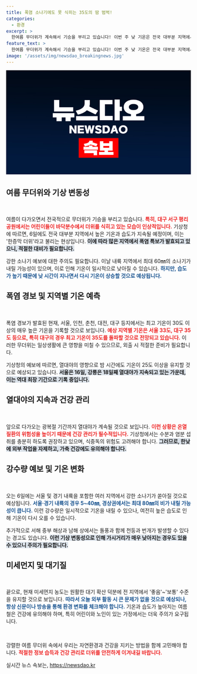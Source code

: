 ```yaml
---
title: 폭염 소나기에도 못 식히는 35도의 땀 범벅!
categories:
  - 환경
excerpt: >
  한여름 무더위가 계속해서 기승을 부리고 있습니다! 이번 주 낮 기온은 전국 대부분 지역에서 30도 이상을 기록하며 열대야가 지속될 예정입니다. 폭염에 대한 주의가 필요한 시점, 그래서 더 아슬아슬한 여름의 날씨를 체크해보세요!
feature_text: >
  한여름 무더위가 계속해서 기승을 부리고 있습니다! 이번 주 낮 기온은 전국 대부분 지역에서 30도 이상을 기록하며 열대야가 지속될 예정입니다. 폭염에 대한 주의가 필요한 시점, 그래서 더 아슬아슬한 여름의 날씨를 체크해보세요!
image: '/assets/img/newsdao_breakingnews.jpg'
---
```


<p><img src="/assets/img/newsdao_breakingnews.jpg" alt="firstkoreanews 속보" /></p>

<h2 data-ke-size="size26">여름 무더위와 기상 변동성</h2>

<p data-ke-size="size16">&nbsp;</p>

<p>여름이 다가오면서 전국적으로 무더위가 기승을 부리고 있습니다. <b><span style="color: #ee2323;">특히, 대구 서구 평리공원에서는 어린이들이 바닥분수에서 더위를 식히고 있는 모습이 인상적입니다.</span></b> 기상청에 따르면, 6일에도 전국 대부분 지역에서 높은 기온과 습도가 지속될 예정이며, 이는 '한증막 더위'라고 불리는 현상입니다. <b><span style="background-color: #21538527;">이에 따라 많은 지역에서 폭염 특보가 발효되고 있으니, 적절한 대비가 필요합니다.</span></b></p>

<p>강한 소나기 예보에 대한 주의도 필요합니다. 이날 내륙 지역에서 최대 60㎜의 소나기가 내릴 가능성이 있으며, 이로 인해 기온이 일시적으로 낮아질 수 있습니다. <b><span style="color: #1a5490;">하지만, 습도가 높기 때문에 낮 시간이 지나면서 다시 기온이 상승할 것으로 예상됩니다.</span></b> </p>

<h2 data-ke-size="size26">폭염 경보 및 지역별 기온 예측</h2>

<p data-ke-size="size16">&nbsp;</p>

<p>폭염 경보가 발효된 현재, 서울, 인천, 춘천, 대전, 대구 등지에서는 최고 기온이 30도 이상의 매우 높은 기온을 기록할 것으로 보입니다. <b><span style="color: #ee2323;">예상 지역별 기온은 서울 33도, 대구 35도 등으로, 특히 대구의 경우 최고 기온이 35도를 돌파할 것으로 전망되고 있습니다.</span></b> 이러한 무더위는 일상생활에 큰 영향을 미칠 수 있으므로, 외출 시 적절한 준비가 필요합니다. </p>

<p>기상청의 예보에 따르면, 열대야의 영향으로 밤 시간에도 기온이 25도 이상을 유지할 것으로 예상되고 있습니다. <b><span style="background-color: #21538527;">서울은 16일, 강릉은 18일째 열대야가 지속되고 있는 가운데, 이는 역대 최장 기간으로 기록 중입니다.</span></b> </p>

<h2 data-ke-size="size26">열대야의 지속과 건강 관리</h2>

<p data-ke-size="size16">&nbsp;</p>

<p>앞으로 다가오는 광복절 기간까지 열대야가 계속될 것으로 보입니다. <b><span style="color: #ee2323;">이런 상황은 온열질환의 위험성을 높이기 때문에 건강 관리가 필수적입니다.</span></b> 기상청에서는 수분과 염분 섭취를 충분히 하도록 권장하고 있으며, 식중독의 위험도 고려해야 합니다. <b><span style="background-color: #21538527;">그러므로, 한낮에 외부 작업을 자제하고, 가축 건강에도 유의해야 합니다.</span></b> </p>

<h2 data-ke-size="size26">강수량 예보 및 기온 변화</h2>

<p data-ke-size="size16">&nbsp;</p>

<p>오는 6일에는 서울 및 경기 내륙을 포함한 여러 지역에서 강한 소나기가 쏟아질 것으로 예상됩니다. <b><span style="color: #1a5490;">서울·경기 내륙의 경우 5~40㎜, 경상권에서는 최대 80㎜의 비가 내릴 가능성이 큽니다.</span></b> 이런 강수량은 일시적으로 기온을 내릴 수 있으나, 여전히 높은 습도로 인해 기온이 다시 오를 수 있습니다. </p>

<p>추가적으로 서해 중부 해상과 남해 상에서는 돌풍과 함께 천둥과 번개가 발생할 수 있다는 경고도 있습니다. <b><span style="background-color: #21538527;">이런 기상 변동성으로 인해 가시거리가 매우 낮아지는 경우도 있을 수 있으니 주의가 필요합니다.</span></b> </p>

<h2 data-ke-size="size26">미세먼지 및 대기질</h2>

<p data-ke-size="size16">&nbsp;</p>

<p>끝으로, 현재 미세먼지 농도는 원활한 대기 확산 덕분에 전 지역에서 '좋음'~'보통' 수준을 유지할 것으로 보입니다. <b><span style="color: #1a5490;">따라서 오늘 외부 활동 시 큰 문제가 없을 것으로 예상되나, 항상 신문이나 방송을 통해 환경 변화를 체크해야 합니다.</span></b> 기온과 습도가 높아지는 여름철은 건강에 유의해야 하며, 특히 어린이와 노인이 있는 가정에서는 더욱 주의가 요구됩니다. </p>

<p data-ke-size="size16">&nbsp;</p> 

<p>강렬한 여름 무더위 속에서 우리는 자연환경과 건강을 지키는 방법을 함께 고민해야 합니다. <b><span style="color: #ee2323;">적절한 정보 습득과 건강 관리로 더위를 안전하게 이겨내길 바랍니다.</span></b></p>
실시간 뉴스 속보는, <a href="https://newsdao.kr" rel="dofollow">https://newsdao.kr</a>


